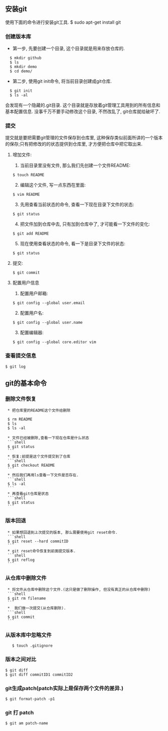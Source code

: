 ## 安装git
使用下面的命令进行安装git工具.
    $ sudo apt-get install git 
### 创建版本库

* 第一步, 先要创建一个目录, 这个目录就是用来存放仓库的.
```shell
  $ mkdir github  
  $ ls  
  $ mkdir demo  
  $ cd demo/
```
* 第二步, 使用git init命令, 将当前目录创建成git仓库.
```shell
  $ git init
  $ ls -al
```
会发现有一个隐藏的.git目录. 这个目录就是存放着git管理工具用到的所有信息和基本配置信息. 没事千万不要手动修改这个目录, 不然改乱了, git仓库就给破坏了.
### 提交
提交就是要把需要git管理的文件保存到仓库里, 这种保存类似前面所讲的一个版本的保存;只有把修改的的状态提供到仓库里, 才方便把仓库中把它取出来.

  1. 增加文件:
     1. 当前目录里没有文件, 那么我们先创建一个文件README: 
     
     ```shell
     $ touch README
     ```
     2. 编辑这个文件, 写一点东西在里面:
     
     ```shell
     $ vim README
     ```
     3. 先用查看当前状态的命令, 查看一下现在目录下文件的状态:
     
     ```shell
     $ git status
     ```
     4. 把文件加到仓库中去, 只有加到仓库中了, 才可能看一下文件的变化:
     
     ```shell
     $ git add README
     ```
     5. 现在使用查看状态的命令, 看一下是目录下文件的状态:
     
     ```shell
     $ git status 
     ```
  2. 提交:
     ```shell
     $ git commit
     ```
  3. 配置用户信息
     1. 配置用户邮箱:
     ```shell
     $ git config --global user.email
     ```
     2. 配置用户名:
     ```shell
     $ git config --global user.name
     ```
     3. 配置编辑器:
     ```shell
     $ git config --global core.editor vim
     ```
### 查看提交信息
    $ git log
## git的基本命令
  ### 删除文件恢复
     * 把仓库里的README这个文件给删除

     $ rm README
     $ ls
     $ ls -al

     * 文件已经被删除,查看一下现在仓库是什么状态
     ```shell
     $ git status
     ```
     * 恢复:前提是这个文件提交到了仓库
     ```shell
     $ git checkout README
     ```
     * 然后我们再用ls查看一下文件是否存在.
     ```shell
     $ ls -al
     ```
     * 再查看git仓库是状态
     ```shell
     $ git status
     ```
  ### 版本回退
     * 如果想回退到上次提交的版本, 那么需要使用git reset命令.
     ```shell
     $ git reset --hard commitID
     ```
     * git reset命令恢复到前面提交版本.
     ```shell
     $ git reflog
     ```
  ### 从仓库中删除文件
     * 将文件从仓库中删除这个文件.(这只是做了删除操作, 但没有真正的从仓库中删除)
     ```shell
     $ git rm filename
     ```
     *  我们做一次提交(从仓库删除).
     ```shell
     $ git commit
     ```
  ### 从版本库中忽略文件
  ```shell
     $ touch .gitignore
  ```
  ### 版本之间对比
  ```shell
  $ git diff
  $ git diff commitID1 commitID2
  ```
  ### git生成patch(patch实际上是保存两个文件的差异.)
  ```shell
  $ git format-patch -p1
  ```
  ### git 打 patch
  ```shell
  $ git am patch-name
  ```
